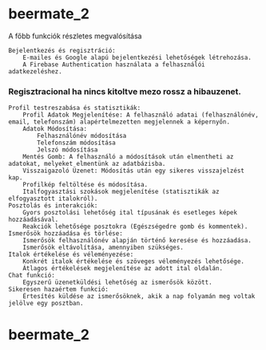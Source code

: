 # beermate_2


A főbb funkciók részletes megvalósítása

    Bejelentkezés és regisztráció:
        E-mailes és Google alapú bejelentkezési lehetőségek létrehozása.
        A Firebase Authentication használata a felhasználói adatkezeléshez.
### Regisztracional ha nincs kitoltve mezo rossz a hibauzenet.
    Profil testreszabása és statisztikák:
        Profil Adatok Megjelenítése: A felhasználó adatai (felhasználónév, email, telefonszám) alapértelmezetten megjelennek a képernyőn.
        Adatok Módosítása:
            Felhasználónév módosítása
            Telefonszám módosítása
            Jelszó módosítása
        Mentés Gomb: A felhasználó a módosítások után elmentheti az adatokat, melyeket elmentünk az adatbázisba.
        Visszaigazoló Üzenet: Módosítás után egy sikeres visszajelzést kap.
        Profilkép feltöltése és módosítása.
        Italfogyasztási szokások megjelenítése (statisztikák az elfogyasztott italokról).
    Posztolás és interakciók:
        Gyors posztolási lehetőség ital típusának és esetleges képek hozzáadásával.
        Reakciók lehetősége posztokra (Egészségedre gomb és kommentek).
    Ismerősök hozzáadása és törlése:
        Ismerősök felhasználónév alapján történő keresése és hozzáadása.
        Ismerősök eltávolítása, amennyiben szükséges.
    Italok értékelése és véleményezése:
        Konkrét italok értékelése és szöveges véleményezés lehetősége.
        Átlagos értékelések megjelenítése az adott ital oldalán.
    Chat funkció:
        Egyszerű üzenetküldési lehetőség az ismerősök között.
    Sikeresen hazaértem funkció:
        Értesítés küldése az ismerősöknek, akik a nap folyamán meg voltak jelölve egy posztban.


# beermate_2
